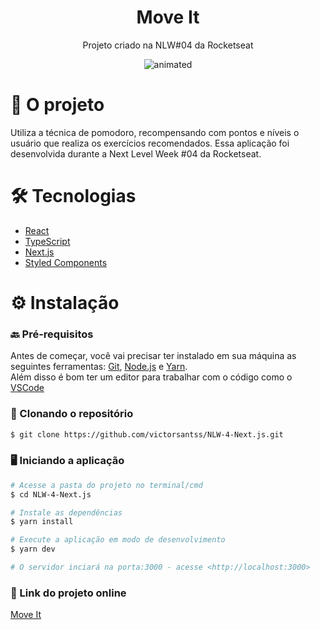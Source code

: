 <h1 align="center">Move It</h1>

<p align="center">Projeto criado na NLW#04 da Rocketseat</p>

<p align="center">
  <img src="src/assets/demo.gif" alt="animated" />
</p>

<h1 align="left">🎯 O projeto </h1>

<p> Utiliza a técnica de pomodoro, recompensando com pontos e níveis o usuário que realiza os exercícios recomendados. 
Essa aplicação foi desenvolvida durante a Next Level Week #04 da Rocketseat. </p>

<h1 align="left">🛠️ Tecnologias </h1>

- [React](https://pt-br.reactjs.org/)
- [TypeScript](https://www.typescriptlang.org/)
- [Next.js](https://nextjs.org/)
- [Styled Components](https://styled-components.com/)

<h1 align="left">⚙️ Instalação </h1>

### 🔙 Pré-requisitos

Antes de começar, você vai precisar ter instalado em sua máquina as seguintes ferramentas:
[Git](https://git-scm.com), [Node.js](https://nodejs.org/en/) e [Yarn](https://yarnpkg.com/). </br>
Além disso é bom ter um editor para trabalhar com o código como o [VSCode](https://code.visualstudio.com/)

### 🔽 Clonando o repositório
```bash
$ git clone https://github.com/victorsantss/NLW-4-Next.js.git
```

### 🖥️ Iniciando a aplicação

```bash
# Acesse a pasta do projeto no terminal/cmd
$ cd NLW-4-Next.js

# Instale as dependências
$ yarn install

# Execute a aplicação em modo de desenvolvimento
$ yarn dev

# O servidor inciará na porta:3000 - acesse <http://localhost:3000>
```

### 🔗 Link do projeto online

[Move It](https://nlw-4-next-js.vercel.app/)


